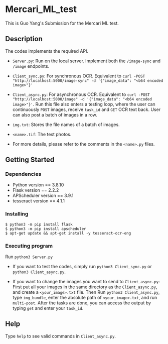 # Mercari_ML_test

This is Guo Yang's Submission for the Mercari ML test.

## Description

The codes implements the required API.

* ```Server.py```: Run on the local server. Implement both the ```/image-sync``` and ```/image``` endpoints.

* ```Client_sync.py```: For synchronous OCR. Equivalent to ```curl -POST "http://localhost:5000/image-sync" -d '{"image_data": "<b64 encoded image>"}'```

* ```Client_async.py```: For asynchronous OCR. Equivalent to ```curl -POST "http://localhost:5000/image" -d '{"image_data": "<b64 encoded image>"}'```. Run this file also enters a testing loop, where the user can continuously ```POST``` images, receive ```task_id``` and ```GET``` OCR text back. User can also post a batch of images in a row.

* ```img.txt```: Stores the file names of a batch of images.

* ```<name>.tif```: The test photos.

* For more details, please refer to the comments in the ```<name>.py``` files.

## Getting Started

### Dependencies

* Python version == 3.8.10  
* Flask version == 2.2.2  
* APScheduler version == 3.9.1  
* tesseract version == 4.1.1  


### Installing

```
$ python3 -m pip install flask  
$ python3 -m pip install apscheduler  
$ apt-get update && apt-get install -y tesseract-ocr-eng  
```

### Executing program

Run ```python3 Server.py```

* If you want to test the codes, simply run ```python3 Client_sync.py``` or ```python3 Client_async.py```.

* If you want to change the images you want to send to ```Client_async.py```: First put all your images in the same directory as the ```Client_async.py```, and create a ```<your_image>.txt``` file. Then Run ```python3 Client_async.py```, type ```img_bundle```, enter the absolute path of ```<your_image>.txt```, and run ```multi-post```. After the tasks are done, you can access the output by typing ```get``` and enter your ```task_id```.

## Help

Type  ```help``` to see valid commands in ```Client_async.py```.



